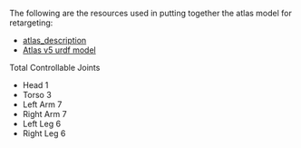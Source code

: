 The following are the resources used in putting together the atlas model for retargeting:

- [atlas_description](https://bitbucket.org/osrf/drcsim/src/default/atlas_description/)
- [Atlas v5 urdf model](https://bitbucket.org/osrf/drcsim/src/default/atlas_description/urdf/atlas_v5.urdf)

Total Controllable Joints

- Head      1
- Torso     3
- Left Arm  7
- Right Arm 7
- Left Leg  6
- Right Leg 6
